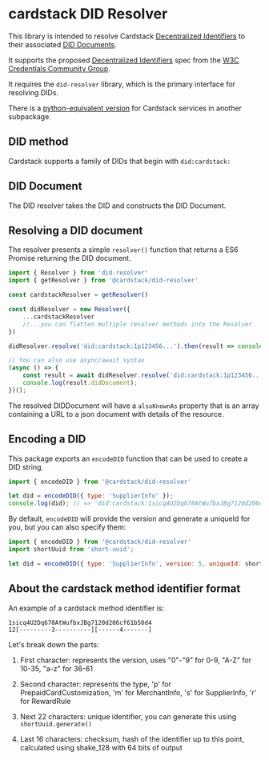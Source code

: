 # cardstack DID Resolver

This library is intended to resolve Cardstack [Decentralized Identifiers](https://w3c.github.io/did-core/) to their associated [DID Documents](https://w3c-ccg.github.io/did-spec/#did-documents).

It supports the proposed [Decentralized Identifiers](https://w3c-ccg.github.io/did-spec/) spec from
the [W3C Credentials Community Group](https://w3c-ccg.github.io).

It requires the `did-resolver` library, which is the primary interface for resolving DIDs.

There is a [python-equivalent version](../python-did-resolver) for Cardstack services in another subpackage.

## DID method

Cardstack supports a family of DIDs that begin with `did:cardstack:`

## DID Document

The DID resolver takes the DID and constructs the DID Document.


## Resolving a DID document

The resolver presents a simple `resolver()` function that returns a ES6 Promise returning the DID
document.

```js
import { Resolver } from 'did-resolver'
import { getResolver } from '@cardstack/did-resolver'

const cardstackResolver = getResolver()

const didResolver = new Resolver({
    ...cardstackResolver
    //...you can flatten multiple resolver methods into the Resolver
})

didResolver.resolve('did:cardstack:1p123456...').then(result => console.log(result.didDocument))

// You can also use async/await syntax
(async () => {
    const result = await didResolver.resolve('did:cardstack:1p123456...');
    console.log(result.didDocument);
})();
```

The resolved DIDDocument will have a `alsoKnownAs` property that is an array containing a URL to a json document with details of the resource.

## Encoding a DID

This package exports an `encodeDID` function that can be used to create a DID string.

```js
import { encodeDID } from '@cardstack/did-resolver'

let did = encodeDID({ type: 'SupplierInfo' });
console.log(did); // => 'did:cardstack:1sicq4U2Dq678AtWufbxJBg7120d206cf61b50d4'
```

By default, `encodeDID` will provide the version and generate a uniqueId for you, but you can also specify them: 

```js
import { encodeDID } from '@cardstack/did-resolver'
import shortUuid from 'short-uuid';

let did = encodeDID({ type: 'SupplierInfo', version: 5, uniqueId: shortUuid.generate() });
```

## About the cardstack method identifier format

An example of a cardstack method identifier is:

```
1sicq4U2Dq678AtWufbxJBg7120d206cf61b50d4
12[---------3----------][------4-------]
```

Let's break down the parts:

1) First character: represents the version, uses "0"-"9" for 0-9, "A-Z" for 10-35, "a-z" for 36-61

2) Second character: represents the type, 'p' for PrepaidCardCustomization, 'm' for MerchantInfo, 's' for SupplierInfo, 'r' for RewardRule

3) Next 22 characters: unique identifier, you can generate this using `shortUuid.generate()`

4) Last 16 characters: checksum, hash of the identifier up to this point, calculated using shake_128 with 64 bits of output
